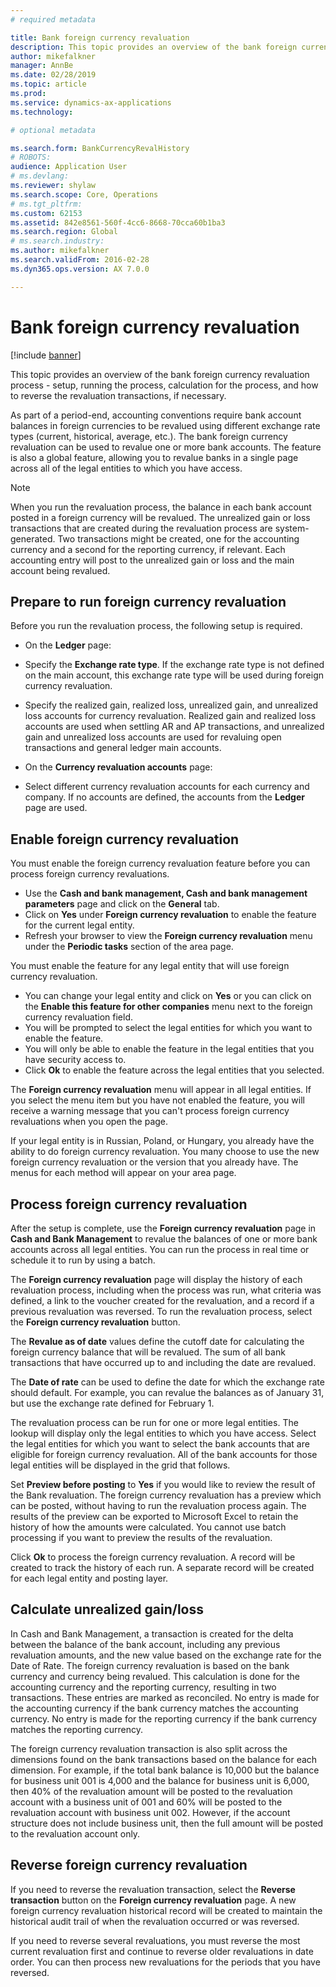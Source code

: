 ```yaml
---
# required metadata

title: Bank foreign currency revaluation 
description: This topic provides an overview of the bank foreign currency revaluation process -  setup, running the process, calculation for the process, and how to reverse the revaluation transactions, if necessary. 
author: mikefalkner
manager: AnnBe
ms.date: 02/28/2019
ms.topic: article
ms.prod: 
ms.service: dynamics-ax-applications
ms.technology: 

# optional metadata

ms.search.form: BankCurrencyRevalHistory
# ROBOTS: 
audience: Application User
# ms.devlang: 
ms.reviewer: shylaw
ms.search.scope: Core, Operations
# ms.tgt_pltfrm: 
ms.custom: 62153
ms.assetid: 842e8561-560f-4cc6-8668-70cca60b1ba3
ms.search.region: Global
# ms.search.industry: 
ms.author: mikefalkner
ms.search.validFrom: 2016-02-28
ms.dyn365.ops.version: AX 7.0.0

---
```


# Bank foreign currency revaluation 

[!include [banner](../includes/banner.md)]

This topic provides an overview of the bank foreign currency revaluation process -  setup, running the process, calculation for the process, and how to reverse the revaluation transactions, if necessary. 

As part of a period-end, accounting conventions require bank account balances in foreign currencies to be revalued using different exchange rate types (current, historical, average, etc.). The bank foreign currency revaluation can be used to revalue one or more bank accounts. The feature is also a global feature, allowing you to revalue banks in a single page across all of the legal entities to which you have access.

> [!NOTE]
When you run the revaluation process, the balance in each bank account posted in a foreign currency will be revalued. The unrealized gain or loss transactions that are created during the revaluation process are system-generated. Two transactions might be created, one for the accounting currency and a second for the reporting currency, if relevant. Each accounting entry will post to the unrealized gain or loss and the main account being revalued.

## Prepare to run foreign currency revaluation
Before you run the revaluation process, the following setup is required.

-   On the **Ledger** page:
-   Specify the **Exchange rate type**. If the exchange rate type is not defined on the main account, this exchange rate type will be used during foreign currency revaluation.
-   Specify the realized gain, realized loss, unrealized gain, and unrealized loss accounts for currency revaluation. Realized gain and realized loss accounts are used when settling AR and AP transactions, and unrealized gain and unrealized loss accounts are used for revaluing open transactions and general ledger main accounts.

-   On the **Currency revaluation accounts** page:
-   Select different currency revaluation accounts for each currency and company. If no accounts are defined, the accounts from the **Ledger** page are used.

## Enable foreign currency revaluation

You must enable the foreign currency revaluation feature before you can process foreign currency revaluations. 
-   Use the **Cash and bank management, Cash and bank management parameters** page and click on the **General** tab. 
-   Click on **Yes** under **Foreign currency revaluation** to enable the feature for the current legal entity. 
-   Refresh your browser to view the **Foreign currency revaluation** menu under the **Periodic tasks** section of the area page.

You must enable the feature for any legal entity that will use foreign currency revaluation. 
-   You can change your legal entity and click on **Yes** or you can click on the **Enable this feature for other companies** menu next to the foreign currency revaluation field. 
-   You will be prompted to select the legal entities for which you want to enable the feature. 
-   You will only be able to enable the feature in the legal entities that you have security access to.
-   Click **Ok** to enable the feature across the legal entities that you selected. 

The **Foreign currency revaluation** menu will appear in all legal entities. If you select the menu item but you have not enabled the feature, you will receive a warning message that you can't process foreign currency revaluations when you open the page.

If your legal entity is in Russian, Poland, or Hungary, you already have the ability to do foreign currency revaluation. You many choose to use the new foreign currency revaluation or the version that you already have. The menus for each method will appear on your area page.

## Process foreign currency revaluation
After the setup is complete, use the **Foreign currency revaluation** page in **Cash and Bank Management** to revalue the balances of one or more bank accounts across all legal entities. You can run the process in real time or schedule it to run by using a batch. 

The **Foreign currency revaluation** page will display the history of each revaluation process, including when the process was run, what criteria was defined, a link to the voucher created for the revaluation, and a record if a previous revaluation was reversed. To run the revaluation process, select the **Foreign currency revaluation** button. 

The **Revalue as of date** values define the cutoff date for calculating the foreign currency balance that will be revalued. The sum of all bank transactions that have occurred up to and including the date are revalued. 

The **Date of rate** can be used to define the date for which the exchange rate should default. For example, you can revalue the balances as of January 31, but use the exchange rate defined for February 1. 

The revaluation process can be run for one or more legal entities. The lookup will display only the legal entities to which you have access. Select the legal entities for which you want to select the bank accounts that are eligible for foreign currency revaluation. All of the bank accounts for those legal entities will be displayed in the grid that follows. 

Set **Preview before posting** to **Yes** if you would like to review the result of the Bank revaluation. The foreign currency revaluation has a preview which can be posted, without having to run the revaluation process again. The results of the preview can be exported to Microsoft Excel to retain the history of how the amounts were calculated. You cannot use batch processing if you want to preview the results of the revaluation. 

Click **Ok** to process the foreign currency revaluation. A record will be created to track the history of each run.  A separate record will be created for each legal entity and posting layer.

## Calculate unrealized gain/loss
In Cash and Bank Management, a transaction is created for the delta between the balance of the bank account, including any previous revaluation amounts, and the new value based on the exchange rate for the Date of Rate. The foreign currency revaluation is based on the bank currency and currency being revalued. This calculation is done for the accounting currency and the reporting currency, resulting in two transactions. These entries are marked as reconciled. No entry is made for the accounting currency if the bank currency matches the accounting currency.  No entry is made for the reporting currency if the bank currency matches the reporting currency.

The foreign currency revaluation transaction is also split across the dimensions found on the bank transactions based on the balance for each dimension. For example, if the total bank balance is 10,000 but the balance for business unit 001 is 4,000 and the balance for business unit is 6,000, then 40% of the revaluation amount will be posted to the revaluation account with a business unit of 001 and 60% will be posted to the revaluation account with business unit 002. However, if the account structure does not include business unit, then the full amount will be posted to the revaluation account only.

## Reverse foreign currency revaluation
If you need to reverse the revaluation transaction, select the **Reverse transaction** button on the **Foreign currency revaluation** page. A new foreign currency revaluation historical record will be created to maintain the historical audit trail of when the revaluation occurred or was reversed. 

If you need to reverse several revaluations, you must reverse the most current revaluation first and continue to reverse older revaluations in date order. You can then process new revaluations for the periods that you have reversed. 
